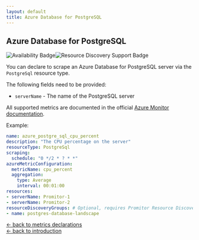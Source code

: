 ```yaml
---
layout: default
title: Azure Database for PostgreSQL
---
```


## Azure Database for PostgreSQL

![Availability Badge](https://img.shields.io/badge/Available%20Starting-v1.0-green.svg)![Resource Discovery Support Badge](https://img.shields.io/badge/Support%20for%20Resource%20Discovery-Yes-green.svg)

You can declare to scrape an Azure Database for PostgreSQL server via the `PostgreSql`
resource type.

The following fields need to be provided:

- `serverName` - The name of the PostgreSQL server

All supported metrics are documented in the official [Azure Monitor documentation](https://docs.microsoft.com/en-us/azure/azure-monitor/platform/metrics-supported#microsoftdbforpostgresqlservers).

Example:

```yaml
name: azure_postgre_sql_cpu_percent
description: "The CPU percentage on the server"
resourceType: PostgreSql
scraping:
  schedule: "0 */2 * ? * *"
azureMetricConfiguration:
  metricName: cpu_percent
  aggregation:
    type: Average
    interval: 00:01:00
resources:
- serverName: Promitor-1
- serverName: Promitor-2
resourceDiscoveryGroups: # Optional, requires Promitor Resource Discovery agent (https://promitor.io/concepts/how-it-works#using-resource-discovery)
- name: postgres-database-landscape
```

<!-- markdownlint-disable MD033 -->
[&larr; back to metrics declarations](/configuration/v2.x/metrics)<br />
[&larr; back to introduction](/)
<!-- markdownlint-enable -->
